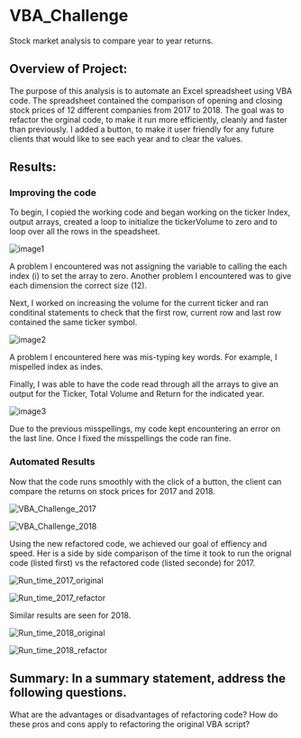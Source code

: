 # VBA_Challenge

Stock market analysis to compare year to year returns.

## Overview of Project: 

The purpose of this analysis is to automate an Excel spreadsheet using VBA code.  The spreadsheet contained the comparison of opening and closing stock prices of 12 different companies from 2017 to 2018. The goal was to refactor the orginal code, to make it run more efficiently, cleanly and faster than previously. I added a button, to make it user friendly for any future clients that would like to see each year and to clear the values.   

## Results: 

### Improving the code

To begin, I copied the working code and began working on the ticker Index, output arrays, created a loop to initialize the tickerVolume to zero and to loop over all the rows in the speadsheet.  

![image1](https://user-images.githubusercontent.com/96890065/155920480-9b57573a-21ad-4276-a3bf-c36c18d0073c.PNG)

A problem I encountered was not assigning the variable to calling the each index (i) to set the array to zero.  Another problem I encountered was to give each dimension the correct size (12). 

Next, I worked on increasing the volume for the current ticker and ran conditinal statements to check that the first row, current row and last row contained the same ticker symbol. 

![image2](https://user-images.githubusercontent.com/96890065/155920627-19ce4c45-061b-47cb-a3d7-8fb6dcc8cad6.PNG)

A problem I encountered here was mis-typing key words.  For example, I mispelled index as indes.  

Finally, I was able to have the code read through all the arrays to give an output for the Ticker, Total Volume and Return for the indicated year. 

![image3](https://user-images.githubusercontent.com/96890065/155920738-479dee9a-04c5-471c-bc2d-6e1c2767540f.PNG)

Due to the previous misspellings, my code kept encountering an error on the last line.  Once I fixed the misspellings the code ran fine. 

### Automated Results
Now that the code runs smoothly with the click of a button, the client can compare the returns on stock prices for 2017 and 2018. 

![VBA_Challenge_2017](https://user-images.githubusercontent.com/96890065/155921989-573f2897-851b-4fdc-b55d-bd97f0f2df8d.PNG)

![VBA_Challenge_2018](https://user-images.githubusercontent.com/96890065/155922025-ed05d77e-e7f0-49ce-9752-cfe0243ab471.PNG)

Using the new refactored code, we achieved our goal of effiency and speed.  Her is a side by side comparison of the time it took to run the orignal code (listed first) vs the refactored code (listed seconde) for 2017. 

![Run_time_2017_original](https://user-images.githubusercontent.com/96890065/155922179-9d1b11ce-3db8-4345-a837-4ab107a1b096.PNG)

![Run_time_2017_refactor](https://user-images.githubusercontent.com/96890065/155922186-5897dafd-25e8-4669-945f-cd3eb65c2dcc.PNG)

Similar results are seen for 2018.

![Run_time_2018_original](https://user-images.githubusercontent.com/96890065/155922217-dc8560bc-03ee-4ee6-9041-10c575cfd72f.PNG)

![Run_time_2018_refactor](https://user-images.githubusercontent.com/96890065/155922223-e9cd41e5-2e7b-4abd-9250-00eaed1ac93f.PNG)



## Summary: In a summary statement, address the following questions.
What are the advantages or disadvantages of refactoring code?
How do these pros and cons apply to refactoring the original VBA script?
